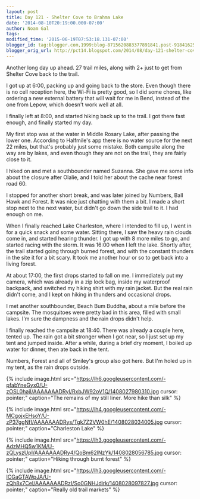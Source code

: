 ```yaml
---
layout: post
title: Day 121 - Shelter Cove to Brahma Lake
date: '2014-08-10T20:19:00.000-07:00'
author: Noam Gal
tags:
modified_time: '2015-06-19T07:53:18.131-07:00'
blogger_id: tag:blogger.com,1999:blog-8715620883377891841.post-9184162551481824668
blogger_orig_url: http://pct14.blogspot.com/2014/08/day-121-shelter-cove-to-brahma-lake.html
---
```


Another long day up ahead. 27 trail miles, along with 2+ just to get from Shelter Cove back to the trail.

I got up at 6:00, packing up and going back to the store. Even though there is no cell reception here, the Wi-Fi is pretty good, so I did some chores, like ordering a new external battery that will wait for me in Bend, instead of the one from Lepow, which doesn't work well at all.

I finally left at 8:00, and started hiking back up to the trail. I got there fast enough, and finally started my day.

My first stop was at the water in Middle Rosary Lake, after passing the lower one. According to Halfmile's app there is no water source for the next 22 miles, but that's probably just some mistake. Both campsite along the way are by lakes, and even though they are not on the trail, they are fairly close to it.

I hiked on and met a southbounder named Suzanna. She gave me some info about the closure after Olalie, and I told her about the cache near forest road 60.

I stopped for another short break, and was later joined by Numbers, Ball Hawk and Forest. It was nice just chatting with them a bit. I made a short stop next to the next water, but didn't go down the side trail to it. I had enough on me.

When I finally reached Lake Charleston, where I intended to fill up, I went in for a quick snack and some water. Sitting there, I saw the heavy rain clouds come in, and started hearing thunder. I got up with 8 more miles to go, and started racing with the storm. It was 16:00 when I left the lake. Shortly after, the trail started going through burned forest, and with the constant thunders in the site it for a bit scary. It took me another hour or so to get back into a living forest.

At about 17:00, the first drops started to fall on me. I immediately put my camera, which was already in a zip lock bag, inside my waterproof backpack, and switched my hiking shirt with my rain jacket. But the real rain didn't come, and I kept on hiking in thunders and occasional drops.

I met another southbounder, Beach Bum Buddha, about a mile before the campsite. The mosquitoes were pretty bad in this area, filled with small lakes. I'm sure the dampness and the rain drops didn't help.

I finally reached the campsite at 18:40. There was already a couple here, tented up. The rain got a bit stronger when I got near, so I just set up my tent and jumped inside. After a while, during a brief dry moment, I boiled up water for dinner, then ate back in the tent.

Numbers, Forest and all of Smiley's group also got here. But I'm holed up in my tent, as the rain drops outside.

{% include image.html src="https://lh6.googleusercontent.com/-pfabYneGyx0/U-zOSL0hajI/AAAAAAADRyI/RxbJW92oV1Q/1408027980310.jpg cursor: pointer;" caption="The remains of my still liner. More hike than silk" %}

{% include image.html src="https://lh4.googleusercontent.com/-MCgojxEHsoY/U-zP37ggNfI/AAAAAAADRys/Tgk7Z2VW0hE/1408028034005.jpg cursor: pointer;" caption="Charleston Lake" %}

{% include image.html src="https://lh3.googleusercontent.com/-AdzMHQ5w1KM/U-zQLyszUpI/AAAAAAADRy4/QoBm62lNzYk/1408028056785.jpg cursor: pointer;" caption="Hiking through burnt forest" %}

{% include image.html src="https://lh3.googleusercontent.com/-ICGaGTAWpJA/U-zQh8x7CeI/AAAAAAADRzI/So0GNHJdirk/1408028097827.jpg cursor: pointer;" caption="Really old trail markets" %}
